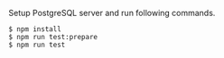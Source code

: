 Setup PostgreSQL server and run following commands.

```
$ npm install
$ npm run test:prepare
$ npm run test
```
